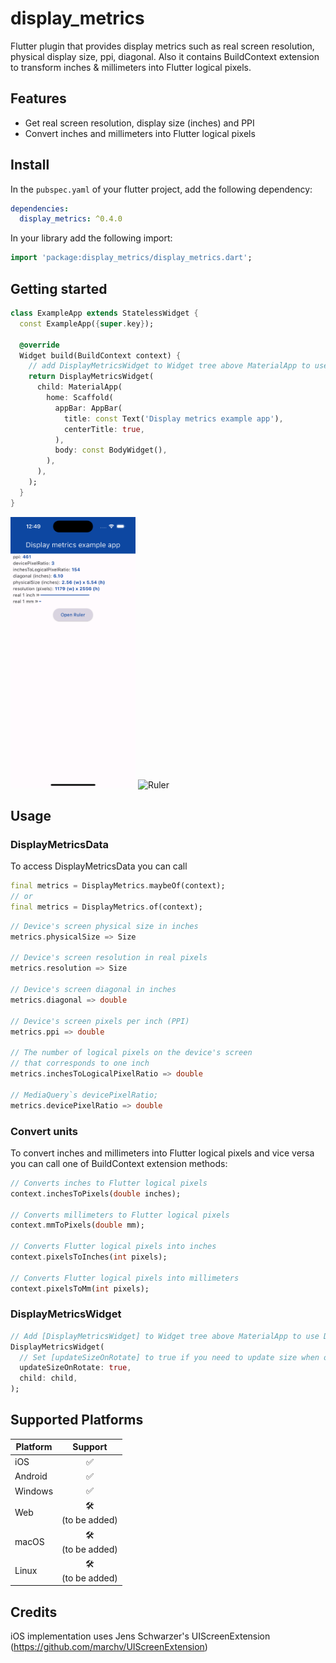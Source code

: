 # display_metrics

Flutter plugin that provides display metrics such as real screen resolution, physical display size, ppi, diagonal. Also it contains BuildContext extension to transform inches & millimeters into Flutter logical pixels.

## Features

* Get real screen resolution, display size (inches) and PPI
* Convert inches and millimeters into Flutter logical pixels

## Install

In the `pubspec.yaml` of your flutter project, add the following dependency:

```yaml
dependencies:
  display_metrics: ^0.4.0
```

In your library add the following import:

```dart
import 'package:display_metrics/display_metrics.dart';
```

## Getting started

```dart
class ExampleApp extends StatelessWidget {
  const ExampleApp({super.key});

  @override
  Widget build(BuildContext context) {
    // add DisplayMetricsWidget to Widget tree above MaterialApp to use DisplayMetrics.of(context) and BuildContext extension methods
    return DisplayMetricsWidget(
      child: MaterialApp(
        home: Scaffold(
          appBar: AppBar(
            title: const Text('Display metrics example app'),
            centerTitle: true,
          ),
          body: const BodyWidget(),
        ),
      ),
    );
  }
}
```
<img src="https://raw.githubusercontent.com/nukeolay/display_metrics/main/example/example_1.png" alt="Example app" width="200"/>
<img src="(https://raw.githubusercontent.com/nukeolay/display_metrics/main/example/example_2.png" alt="Ruler" width="200"/>

## Usage

### DisplayMetricsData

To access DisplayMetricsData you can call 
```dart
final metrics = DisplayMetrics.maybeOf(context);
// or
final metrics = DisplayMetrics.of(context);
```

```dart
// Device's screen physical size in inches
metrics.physicalSize => Size

// Device's screen resolution in real pixels
metrics.resolution => Size

// Device's screen diagonal in inches
metrics.diagonal => double

// Device's screen pixels per inch (PPI)
metrics.ppi => double 

// The number of logical pixels on the device's screen
// that corresponds to one inch
metrics.inchesToLogicalPixelRatio => double 

// MediaQuery`s devicePixelRatio;
metrics.devicePixelRatio => double 
```

### Convert units
To convert inches and millimeters into Flutter logical pixels and vice versa you can call one of BuildContext extension methods:
```dart
// Converts inches to Flutter logical pixels
context.inchesToPixels(double inches);

// Converts millimeters to Flutter logical pixels
context.mmToPixels(double mm);

// Converts Flutter logical pixels into inches
context.pixelsToInches(int pixels);

// Converts Flutter logical pixels into millimeters
context.pixelsToMm(int pixels);
```

### DisplayMetricsWidget
```dart
// Add [DisplayMetricsWidget] to Widget tree above MaterialApp to use DisplayMetrics.of(context) and BuildContext extension methods
DisplayMetricsWidget(
  // Set [updateSizeOnRotate] to true if you need to update size when orientation of your device changes
  updateSizeOnRotate: true,
  child: child,
);
```

## Supported Platforms

| Platform | Support | 
|----------|:-------:|
| iOS      |✅|
| Android  |✅|
| Windows  |✅|
| Web      |🛠<br>(to be added)|
| macOS    |🛠<br>(to be added)|
| Linux    |🛠<br>(to be added)|

## Credits

iOS implementation uses Jens Schwarzer's UIScreenExtension (https://github.com/marchv/UIScreenExtension)
